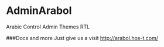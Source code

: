 # AdminArabol
Arabic Control Admin Themes RTL

###Docs and more
Just give us a visit http://arabol.hos-t.com/
